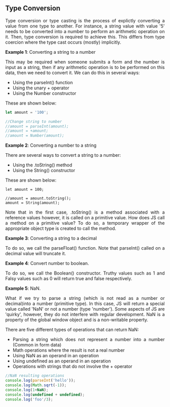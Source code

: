 <h2>Type Conversion</h2>

<p align = "justify">
Type conversion or type casting is the process of explictly converting a value from one type to another. For instance, a string value with value '5' needs to be converted into a number to perform an arithmetic operation on it. Then, type conversion is required to achieve this. This differs from type coercion where the type cast occurs (mostly) implicitly.
</p>

<p align = "justify">
<strong>Example 1</strong>: Converting a string to a number
</p>
<p align = "justify">
This may be required when someone submits a form and the number is input as a string, then if any arithmetic operation is to be performed on this data, then we need to convert it. We can do this in several ways:
</p>
<ul align = "justify">
    <li>Using the parseInt() function</li>
    <li>Using the unary + operator </li>
    <li>Using the Number constructor</li>
</ul>
<p align = "justify">
These are shown below:
</p>

```Javascript
let amount = '100';

//Change string to number
//amount = parseInt(amount);
//amount = +amount;
//amount = Number(amount);
```

<p align = "justify">
<strong>Example 2</strong>: Converting a number to a string
</p>
<p align = "justify">
There are several ways to convert a string to a number:
</p> 
<ul align = "justify">
    <li>Using the .toString() method</li>
    <li>Using the String() constructor</li>
</ul>
<p align = "justify">
These are shown below:
</p>

```
let amount = 100;

//amount = amount.toString();
amount = String(amount);

```
<p align = "justify">
Note that in the first case, .toString() is a method associated with a reference values however, it is called on a primitive value. How does JS call a method on a primitive value? To do so, a temporary wrapper of the appropriate object type is created to call the method.
</p>

<p align = "justify">
<strong>Example 3</strong>: Converting a string to a decimal
</p>
<p align = "justify">
To do so, we call the parseFloat() function. Note that parseInt() called on a decimal value will truncate it.
</p>

<p align = "justify">
<strong>Example 4</strong>: Convert number to boolean. 
</p>
<p align = "justify">
To do so, we call the Boolean() constructor. Truthy values such as 1 and Falsy values such as 0 will return true and false respectively.
</p>

<p align = "justify">
<strong>Example 5</strong>: NaN. 
</p>
<p align = "justify">
What if we try to parse a string (which is not read as a number or decimal)into a number (primitive type). In this case, JS will return a special value called 'NaN' or not a number (type 'number'). Some aspects of JS are 'quirky', however, they do not interfere with regular development. NaN is a property of the global window object and is a non-writable property.
</p>
<p align = "justify">
There are five different types of operations that can return NaN:
</p>
<ul align = "justify">
    <li>Parsing a string which does not represent a number into a number (Common in form data)</li>
    <li>Math operations where the result is not a real number</li>
    <li>Using NaN as an operand in an operation</li>
    <li>Using undefined as an operand in an operation</li>
    <li>Operations with strings that do not involve the + operator</li>
</ul>

```Javascript
//NaN resulting operations 
console.log(parseInt('hello'));
console.log(Math.sqrt(-1));
console.log(1+NaN);
console.log(undefined + undefined);
console.log('foo'/3);
```

